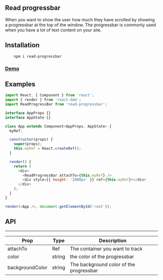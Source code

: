 ## Read progressbar

When you want to show the user how much they have scrolled by showing a progressbar at the top of the window.
The progressbar is commonly used when you have a lot of text content on your site.

## Installation

```
    npm i read-progressbar
```

### [Demo](https://stackblitz.com/edit/read-progressbar-example?file=index.tsx)

## Examples

```js
import React, { Component } from 'react';
import { render } from 'react-dom';
import ReadProgressBar from 'read-progressbar';

interface AppProps {}
interface AppState {}

class App extends Component<AppProps, AppState> {
  myRef;

  constructor(props) {
    super(props);
    this.myRef = React.createRef();
  }

  render() {
    return (
      <div>
        <ReadProgressBar attachTo={this.myRef} />
        <div style={{ height: '2000px' }} ref={this.myRef}></div>
      </div>
    );
  }
}

render(<App />, document.getElementById('root'));
```

## API

---

| Prop            | Type   | Description                             |
| --------------- | ------ | --------------------------------------- |
| attachTo        | Ref    | The container you want to track         |
| color           | string | the color of the progressbar            |
| backgroundColor | string | The background color of the progressbar |
